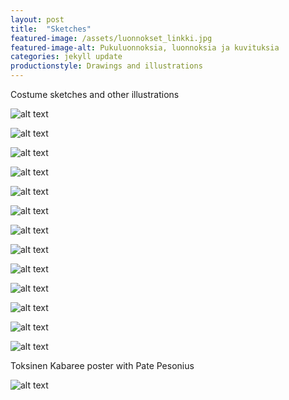 ```yaml
---
layout: post
title:  "Sketches"
featured-image: /assets/luonnokset_linkki.jpg
featured-image-alt: Pukuluonnoksia, luonnoksia ja kuvituksia
categories: jekyll update
productionstyle: Drawings and illustrations
---
```

   
  Costume sketches and other illustrations  
  

![alt text](/assets/projects/luonnos13.jpg) 

![alt text](/assets/projects/luonnos15.jpg) 

![alt text](/assets/projects/luonnos12.jpg) 

![alt text](/assets/projects/luonnos1.jpg)

![alt text](/assets/projects/luonnos2.jpg)

![alt text](/assets/projects/luonnos9.jpg)

![alt text](/assets/projects/luonnos6.jpg)  

![alt text](/assets/projects/luonnos14.jpg) 

![alt text](/assets/projects/luonnos11.jpg) 

![alt text](/assets/projects/luonnos5.jpg)  

![alt text](/assets/projects/luonnos12.jpg) 

![alt text](/assets/projects/luonnos3.jpg)

![alt text](/assets/projects/luonnos7.jpg)

  Toksinen Kabaree poster with Pate Pesonius  
  
![alt text](/assets/projects/luonnos10.jpg)    

